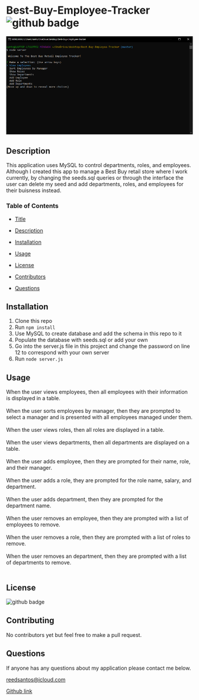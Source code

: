 # Best-Buy-Employee-Tracker <img src='https://img.shields.io/badge/License-MIT-black' alt='github badge'>
![Screenshot](screenshot.png)
## Description
This application uses MySQL to control departments, roles, and employees. Although I created this app to manage a Best Buy retail store where I work currently, by changing the seeds.sql queries or through the interface the user can delete my seed and add departments, roles, and employees for their buisness instead.
### Table of Contents
-  [Title](#title)

-  [Description](#description)

-  [Installation](#installation)

-  [Usage](#usage)

-  [License](#license)

-  [Contributors](#contributors)

-  [Questions](#questions)
            
## Installation
1. Clone this repo
2. Run `npm install`          
3. Use MySQL to create database and add the schema in this repo to it
4. Populate the database with seeds.sql or add your own
5. Go into the server.js file in this project and change the password on line 12 to correspond with your own server
6. Run `node server.js`
## Usage
When the user views employees, then all employees with their information is displayed in a table. </br></br>
When the user sorts employees by manager, then they are prompted to select a manager and is presented with all employees managed under them.</br></br>
When the user views roles, then all roles are displayed in a table. </br></br>
When the user views departments, then all departments are displayed on a table. </br></br>
When the user adds employee, then they are prompted for their name, role, and their manager. </br></br>
When the user adds a role, they are prompted for the role name, salary, and department.</br></br>
When the user adds department, then they are prompted for the department name. </br></br>
When the user removes an employee, then they are prompted with a list of employees to remove. </br></br>
When the user removes a role, then they are prompted with a list of roles to remove. </br></br>
When the user removes an department, then they are prompted with a list of departments to remove. </br></br>

## License
<img src='https://img.shields.io/badge/License-MIT-black' alt='github badge'>

## Contributing
No contributors yet but feel free to make a pull request.

## Questions
If anyone has any questions about my application please contact me below.

reedsantos@icloud.com

[Github link](https://github.com/ReedSantos)
